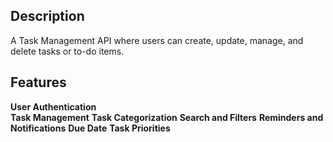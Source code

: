 ## Description
A Task Management API where users can create, update, manage, and delete tasks or to-do items.
## Features
**User Authentication**  
**Task Management**
**Task Categorization**
**Search and Filters**
**Reminders and Notifications**
**Due Date**
**Task Priorities**
